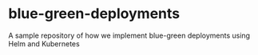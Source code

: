 # blue-green-deployments
A sample repository of how we implement blue-green deployments using Helm and Kubernetes
